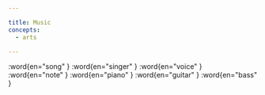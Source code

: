```yaml
---

title: Music
concepts:
  - arts

---
```


:word{en="song" }
:word{en="singer" }
:word{en="voice" }
:word{en="note" }
:word{en="piano" }
:word{en="guitar" }
:word{en="bass" }
